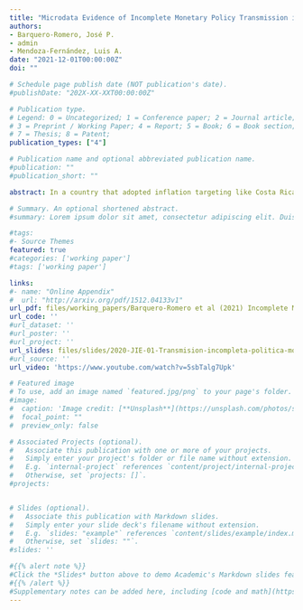 ```yaml
---
title: "Microdata Evidence of Incomplete Monetary Policy Transmission in a Non Competitive Banking Sector: The Case of Costa Rica"
authors:
- Barquero-Romero, José P.
- admin
- Mendoza-Fernández, Luis A.
date: "2021-12-01T00:00:00Z"
doi: ""

# Schedule page publish date (NOT publication's date).
#publishDate: "202X-XX-XXT00:00:00Z"

# Publication type.
# Legend: 0 = Uncategorized; 1 = Conference paper; 2 = Journal article;
# 3 = Preprint / Working Paper; 4 = Report; 5 = Book; 6 = Book section;
# 7 = Thesis; 8 = Patent;
publication_types: ["4"]

# Publication name and optional abbreviated publication name.
#publication: ""
#publication_short: ""

abstract: In a country that adopted inflation targeting like Costa Rica, estimating the pass-through of the policy rate to banking retail rates is fundamental. We take into account imperfect competition, degree of dollarization, asymmetric regulation and whether banks are state or private to delimit the monetary policy rate (TPM) effectiveness. We generalize a Cournot-type competition model to allow for adjustment costs, and use loan and deposit micro-data to estimate the magnitude and speed of the pass-through. We find important pass-through asymmetries due to market power, regulatory asymmetries, and degree of dollarization, all of which lower pass-through. Our evidence shows that the pass-through has increased relative to previous studies.

# Summary. An optional shortened abstract.
#summary: Lorem ipsum dolor sit amet, consectetur adipiscing elit. Duis posuere tellus ac convallis placerat. Proin tincidunt magna sed ex sollicitudin condimentum.

#tags:
#- Source Themes
featured: true
#categories: ['working paper']
#tags: ['working paper']

links:
#- name: "Online Appendix"
#  url: "http://arxiv.org/pdf/1512.04133v1"
url_pdf: files/working_papers/Barquero-Romero et al (2021) Incomplete Monetary Policy Transmission BCCR 2021-DT-04.pdf
url_code: ''
#url_dataset: ''
#url_poster: ''
#url_project: ''
url_slides: files/slides/2020-JIE-01-Transmision-incompleta-politica-monetaria.pdf
#url_source: ''
url_video: 'https://www.youtube.com/watch?v=5sbTalg7Upk'

# Featured image
# To use, add an image named `featured.jpg/png` to your page's folder. 
#image:
#  caption: 'Image credit: [**Unsplash**](https://unsplash.com/photos/s9CC2SKySJM)'
#  focal_point: ""
#  preview_only: false

# Associated Projects (optional).
#   Associate this publication with one or more of your projects.
#   Simply enter your project's folder or file name without extension.
#   E.g. `internal-project` references `content/project/internal-project/index.md`.
#   Otherwise, set `projects: []`.
#projects:


# Slides (optional).
#   Associate this publication with Markdown slides.
#   Simply enter your slide deck's filename without extension.
#   E.g. `slides: "example"` references `content/slides/example/index.md`.
#   Otherwise, set `slides: ""`.
#slides: ''

#{{% alert note %}}
#Click the *Slides* button above to demo Academic's Markdown slides feature.
#{{% /alert %}}
#Supplementary notes can be added here, including [code and math](https://sourcethemes.com/academic/docs/writing-markdown-latex/).
---
```




